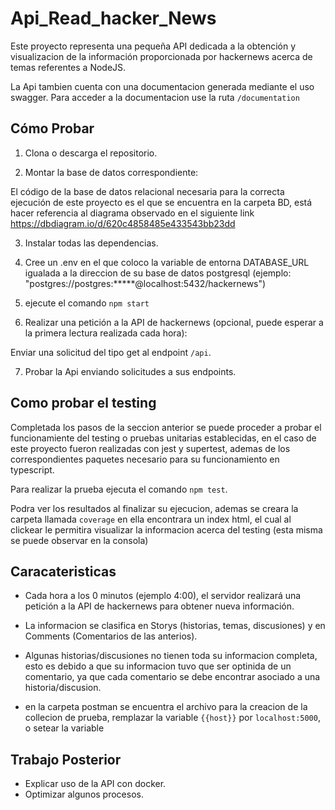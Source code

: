 # Api_Read_hacker_News

Este proyecto representa una pequeña API dedicada a la obtención y visualizacion de la información proporcionada por hackernews acerca de temas referentes a NodeJS.

La Api tambien cuenta con una documentacion generada mediante el uso swagger. Para acceder a la documentacion use la ruta `/documentation`

## Cómo Probar

1. Clona o descarga el repositorio.

2. Montar la base de datos correspondiente:

El código de la base de datos relacional necesaria para la correcta ejecución de este proyecto es el que se encuentra en la carpeta BD, está hacer referencia al  diagrama observado en el siguiente link https://dbdiagram.io/d/620c4858485e433543bb23dd

3. Instalar todas las dependencias.

4. Cree un .env en el que coloco la variable de entorna DATABASE_URL igualada a la direccion de su base de datos postgresql (ejemplo: "postgres://postgres:*****@localhost:5432/hackernews")

5. ejecute el comando `npm start`

6. Realizar una petición a la API de hackernews (opcional, puede esperar a la primera lectura realizada cada hora):

Enviar una solicitud del tipo get al endpoint `/api`.

7. Probar la Api enviando solicitudes a sus endpoints.

## Como probar el testing 

Completada los pasos de la seccion anterior se puede proceder a probar el funcionamiente del testing o pruebas unitarias establecidas, en el caso de este proyecto fueron realizadas con jest y supertest, ademas de los correspondientes paquetes necesario para su funcionamiento en typescript.

Para realizar la prueba ejecuta el comando `npm test`.

Podra ver los resultados al finalizar su ejecucion, ademas se creara la carpeta llamada `coverage` en ella encontrara un index html, el cual al clickear le permitira visualizar la informacion acerca del testing (esta misma se puede observar en la consola)

## Caracateristicas

* Cada hora a los 0 minutos (ejemplo 4:00), el servidor realizará una petición a la API de hackernews para obtener nueva información.

* La informacion se clasifica en Storys (historias, temas, discusiones) y en Comments (Comentarios de las anterios).

* Algunas historias/discusiones no tienen toda su informacion completa, esto es debido a que su informacion tuvo que ser optinida de un comentario, ya que cada comentario se debe encontrar asociado a una historia/discusion.

* en la carpeta postman se encuentra el archivo para la creacion de la collecion de prueba, remplazar la variable `{{host}}` por `localhost:5000`, o setear la variable

## Trabajo Posterior

* Explicar uso de la API con docker.
* Optimizar algunos procesos.
